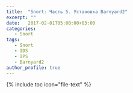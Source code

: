 ```yaml
---
title:  "Snort: Часть 5. Установка Barnyard2"
excerpt: ""
date:   2017-02-01T05:00:00+03:00
categories:
   - Snort
tags:
   - Snort
   - IDS
   - IPS
   - Barnyard2
author_profile: true
---
```


{% include toc icon="file-text" %}
